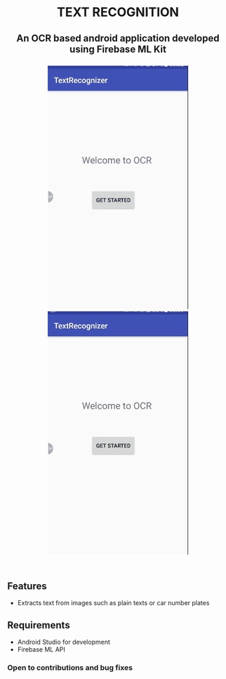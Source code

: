 <h1 align=center> TEXT RECOGNITION

<h2 align=center> An OCR based android application developed using Firebase ML Kit
<br>
<br>
<div align="center">
<img src="https://github.com/gayatri-01/TextRecognition/blob/master/gif1.gif" > </img>
<img src="https://github.com/gayatri-01/TextRecognition/blob/master/gif2.gif" > </img>
</div>

<br>


## Features

* Extracts text from images such as plain texts or car number plates



## Requirements

* Android Studio for development
* Firebase ML API 



###  Open to contributions and bug fixes

